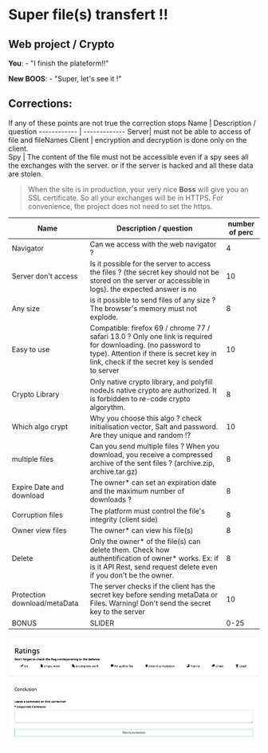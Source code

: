 # Super file(s) transfert !!  
## Web project / Crypto  

**You**: - "I finish the plateform!!"  

**New BOOS**:  - "Super, let's see it !"  


## Corrections:

If any of these points are not true the correction stops
Name | Description / question
------------ | ------------- 
Server| must not be able to access of file and fileNames 
Client | encryption and decryption is done only on the client.  
Spy | The content of the file must not be accessible even if a spy sees all the exchanges with the server. or if the server is hacked and all these data are stolen. 

> When the site is in production, your very nice **Boss** will give you an SSL certificate.  So all your exchanges will be in HTTPS. For convenience, the project does not need to set the https.  

Name | Description / question | number of perc
------------ | ------------- | -------------
Navigator    | Can we access with the web navigator   ? | 4
Server don't access | Is it possible for the server to access the files ? (the secret key should not be stored on the server or accessible in logs). the expected answer is no | 10
Any size | is it possible to send files of any size ? The browser's memory must not explode.  | 8
Easy to use | Compatible: firefox 69 / chrome 77 / safari 13.0 ? Only one link is required for downloading. (no password to type). Attention if there is secret key in link, check if the secret key is sended to server  | 10
Crypto Library | Only native crypto library, and polyfill nodeJs native crypto are authorized. It is forbidden to re-code crypto algorythm. | 8  
Which algo crypt | Why you choose this algo ? check initialisation vector, Salt and password. Are they unique and random !? | 10
multiple files | Can you send multiple files ? When you download, you receive a compressed archive of the sent files ? (archive.zip, archive.tar.gz)| 8  
Expire Date and download | The owner* can set an expiration date and the maximum number of downloads ?|8  
Corruption files | The platform must control the file's integrity (client side) |8
Owner view files | The owner* can view his file(s)  |8
Delete | Only the owner* of the file(s) can delete them. Check how authentification of owner* works. Ex: if is it API Rest, send request delete even if you don't be the owner. | 8
Protection download/metaData | The server checks if the client has the secret key before sending metaData or Files. Warning! Don't send the secret key to the server|  10
BONUS |SLIDER|0-25|  

![navigator with app](./images/Correction.png)
